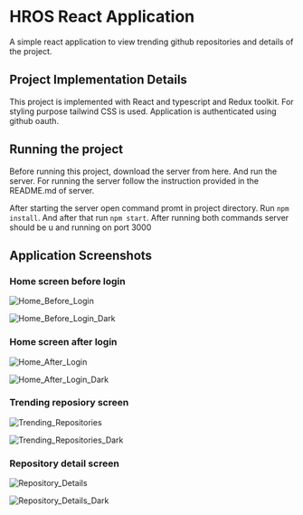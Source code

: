 # HROS React Application

A simple react application to view trending github repositories and details of the project.

## Project Implementation Details

This project is implemented with React and typescript and Redux toolkit. For styling purpose tailwind CSS is used. Application is authenticated using github oauth.

## Running the project

Before running this project, download the server from here. And run the server. For running the server follow the instruction provided in the README.md of server.  
  
After starting the server open command promt in project directory. Run ```npm install```. And after that run ```npm start```. After running both commands server should be u and running on port 3000

## Application Screenshots

### Home screen before login
![Home_Before_Login](https://github.com/psammy171/HROS/assets/127593704/e9bcd26c-a27a-43b2-973c-c5a882ca690b)

![Home_Before_Login_Dark](https://github.com/psammy171/HROS/assets/127593704/bf8fedd4-0137-4870-be63-2a4a455bb15c)


### Home screen after login
![Home_After_Login](https://github.com/psammy171/HROS/assets/127593704/34830125-b018-4929-aa75-3d83cfd650ce)

![Home_After_Login_Dark](https://github.com/psammy171/HROS/assets/127593704/5c22c52c-255e-4d81-9be2-2d751a535087)

### Trending reposiory screen
![Trending_Repositories](https://github.com/psammy171/HROS/assets/127593704/a56293e1-6d2b-4482-b39e-dadc4b9b6d6c)

![Trending_Repositories_Dark](https://github.com/psammy171/HROS/assets/127593704/46adc34a-8460-49df-91e3-dfeffa468495)

### Repository detail screen
![Repository_Details](https://github.com/psammy171/HROS/assets/127593704/5a27b3d5-81e3-4543-a79e-5299aa3d30e0)

![Repository_Details_Dark](https://github.com/psammy171/HROS/assets/127593704/0b6e5d72-4d90-454f-912d-467e26a4b7f2)
